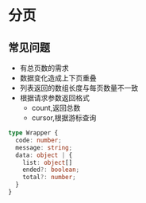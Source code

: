 # 分页

## 常见问题
- 有总页数的需求
- 数据变化造成上下页重叠
- 列表返回的数组长度与每页数量不一致
- 根据请求参数返回格式
  - count,返回总数
  - cursor,根据游标查询

```typescript
type Wrapper {
  code: number;
  message: string;
  data: object | {
    list: object[]
    ended?: boolean;
    total?: number;
  }
}
```